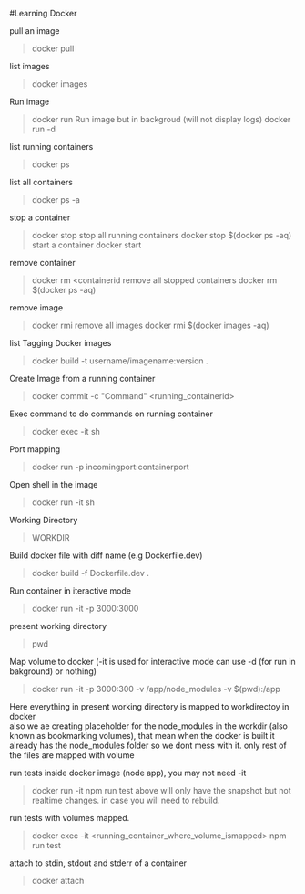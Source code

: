 #Learning Docker

pull an image
>docker pull <imagename>

list images
>docker images

Run image
>docker run <imageid>
Run image but in backgroud (will not display logs)
>docker run -d <imageid>

list running containers
>docker ps

list all containers
>docker ps -a

stop a container
>docker stop <containerid>
stop all running containers
>docker stop $(docker ps -aq)
start a container
>docker start <containerid>

remove container
>docker rm <containerid
remove all stopped containers
>docker rm $(docker ps -aq)

remove image
>docker rmi <imageid>
remove all images
>docker rmi $(docker images -aq)

list 
Tagging Docker images
>docker build -t username/imagename:version .

Create Image from a running container
>docker commit -c "Command" <running_containerid>

Exec command to do commands on running container
>docker exec -it <containerid> sh

Port mapping
>docker run -p incomingport:containerport <imageid>

Open shell in the  image
>docker run -it <imageid> sh

Working Directory
>WORKDIR <directory>

Build docker file with diff name (e.g Dockerfile.dev)
>docker build -f Dockerfile.dev .

Run container in iteractive mode
>docker run -it -p 3000:3000 <containerid>

present working directory
>pwd

Map volume to docker (-it is used for interactive mode can use -d (for run in bakground) or nothing)
>docker run -it -p 3000:300 -v /app/node_modules -v $(pwd):/app <imageid>  

Here everything in present working  directory is mapped to workdirectoy in docker  
also we ae creating placeholder for the node_modules in the workdir (also known as bookmarking volumes), that mean when the docker is built it already has the node_modules folder so we dont mess with it. only rest of the files are mapped with volume  


run tests inside docker image (node app), you may not need -it
>docker run -it <imageid> npm run test
above will only have the snapshot but not realtime changes. in case you will need to rebuild.

run tests with volumes mapped.
>docker exec -it <running_container_where_volume_ismapped> npm run test

attach to stdin, stdout and stderr of a container
>docker attach <runningcontaainerid>